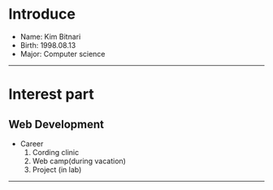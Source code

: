 # Introduce
* Name: Kim Bitnari
* Birth: 1998.08.13
* Major: Computer science

<hr>

# Interest part
## Web Development
  * Career
    1. Cording clinic
    2. Web camp(during vacation)
    3. Project (in lab)

<hr>
